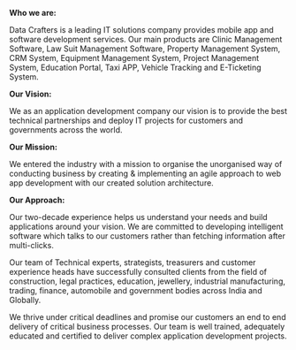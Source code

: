 **Who we are:**

Data Crafters is a leading IT solutions company provides mobile app and software development services. Our main products are Clinic Management Software, Law Suit Management Software, Property Management System, CRM System, Equipment Management System, Project Management System, Education Portal, Taxi APP, Vehicle Tracking and E-Ticketing System.

**Our Vision:**

We as an application development company our vision is to provide the best technical partnerships and deploy IT projects for customers and governments across the world.

**Our Mission:**

We entered the industry with a mission to organise the unorganised way of conducting business by creating & implementing an agile approach to web app development with our created solution architecture.

**Our Approach:**

Our two-decade experience helps us understand your needs and build applications around your vision. We are committed to developing intelligent software which talks to our customers rather than fetching information after multi-clicks.

Our team of Technical experts, strategists, treasurers and customer experience heads have successfully consulted clients from the field of construction, legal practices, education, jewellery, industrial manufacturing, trading, finance, automobile and government bodies across India and Globally.

We thrive under critical deadlines and promise our customers an end to end delivery of critical business processes. Our team is well trained, adequately educated and certified to deliver complex application development projects.
